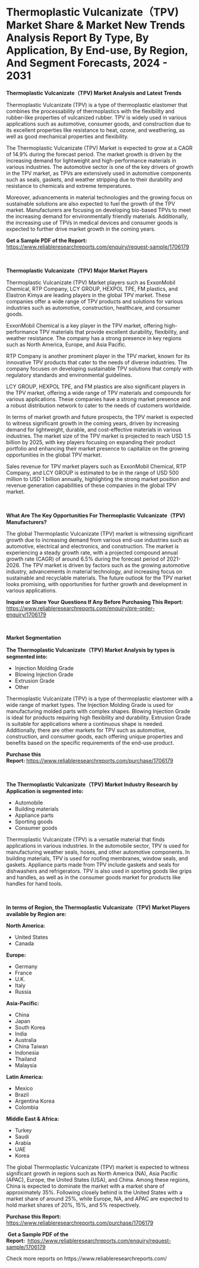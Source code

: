 <p><h1>Thermoplastic Vulcanizate（TPV) Market Share & Market New Trends Analysis Report By Type, By Application, By End-use, By Region, And Segment Forecasts, 2024 - 2031</h1></p><p><strong>Thermoplastic Vulcanizate（TPV) Market Analysis and Latest Trends</strong></p>
<p><p>Thermoplastic Vulcanizate (TPV) is a type of thermoplastic elastomer that combines the processability of thermoplastics with the flexibility and rubber-like properties of vulcanized rubber. TPV is widely used in various applications such as automotive, consumer goods, and construction due to its excellent properties like resistance to heat, ozone, and weathering, as well as good mechanical properties and flexibility.</p><p>The Thermoplastic Vulcanizate (TPV) Market is expected to grow at a CAGR of 14.9% during the forecast period. The market growth is driven by the increasing demand for lightweight and high-performance materials in various industries. The automotive sector is one of the key drivers of growth in the TPV market, as TPVs are extensively used in automotive components such as seals, gaskets, and weather stripping due to their durability and resistance to chemicals and extreme temperatures.</p><p>Moreover, advancements in material technologies and the growing focus on sustainable solutions are also expected to fuel the growth of the TPV market. Manufacturers are focusing on developing bio-based TPVs to meet the increasing demand for environmentally friendly materials. Additionally, the increasing use of TPVs in medical devices and consumer goods is expected to further drive market growth in the coming years.</p></p>
<p><strong>Get a Sample PDF of the Report:&nbsp;</strong> <a href="https://www.reliableresearchreports.com/enquiry/request-sample/1706179">https://www.reliableresearchreports.com/enquiry/request-sample/1706179</a></p>
<p>&nbsp;</p>
<p><strong>Thermoplastic Vulcanizate（TPV) Major Market Players</strong></p>
<p><p>Thermoplastic Vulcanizate (TPV) Market players such as ExxonMobil Chemical, RTP Company, LCY GROUP, HEXPOL TPE, FM plastics, and Elastron Kimya are leading players in the global TPV market. These companies offer a wide range of TPV products and solutions for various industries such as automotive, construction, healthcare, and consumer goods.</p><p>ExxonMobil Chemical is a key player in the TPV market, offering high-performance TPV materials that provide excellent durability, flexibility, and weather resistance. The company has a strong presence in key regions such as North America, Europe, and Asia Pacific.</p><p>RTP Company is another prominent player in the TPV market, known for its innovative TPV products that cater to the needs of diverse industries. The company focuses on developing sustainable TPV solutions that comply with regulatory standards and environmental guidelines.</p><p>LCY GROUP, HEXPOL TPE, and FM plastics are also significant players in the TPV market, offering a wide range of TPV materials and compounds for various applications. These companies have a strong market presence and a robust distribution network to cater to the needs of customers worldwide.</p><p>In terms of market growth and future prospects, the TPV market is expected to witness significant growth in the coming years, driven by increasing demand for lightweight, durable, and cost-effective materials in various industries. The market size of the TPV market is projected to reach USD 1.5 billion by 2025, with key players focusing on expanding their product portfolio and enhancing their market presence to capitalize on the growing opportunities in the global TPV market.</p><p>Sales revenue for TPV market players such as ExxonMobil Chemical, RTP Company, and LCY GROUP is estimated to be in the range of USD 500 million to USD 1 billion annually, highlighting the strong market position and revenue generation capabilities of these companies in the global TPV market.</p></p>
<p>&nbsp;</p>
<p><strong>What Are The Key Opportunities For Thermoplastic Vulcanizate（TPV) Manufacturers?</strong></p>
<p><p>The global Thermoplastic Vulcanizate (TPV) market is witnessing significant growth due to increasing demand from various end-use industries such as automotive, electrical and electronics, and construction. The market is experiencing a steady growth rate, with a projected compound annual growth rate (CAGR) of around 6.5% during the forecast period of 2021-2026. The TPV market is driven by factors such as the growing automotive industry, advancements in material technology, and increasing focus on sustainable and recyclable materials. The future outlook for the TPV market looks promising, with opportunities for further growth and development in various applications.</p></p>
<p><strong>Inquire or Share Your Questions If Any Before Purchasing This Report:</strong> <a href="https://www.reliableresearchreports.com/enquiry/pre-order-enquiry/1706179">https://www.reliableresearchreports.com/enquiry/pre-order-enquiry/1706179</a></p>
<p>&nbsp;</p>
<p><strong>Market Segmentation</strong></p>
<p><strong>The Thermoplastic Vulcanizate（TPV) Market Analysis by types is segmented into:</strong></p>
<p><ul><li>Injection Molding Grade</li><li>Blowing Injection Grade</li><li>Extrusion Grade</li><li>Other</li></ul></p>
<p><p>Thermoplastic Vulcanizate (TPV) is a type of thermoplastic elastomer with a wide range of market types. The Injection Molding Grade is used for manufacturing molded parts with complex shapes. Blowing Injection Grade is ideal for products requiring high flexibility and durability. Extrusion Grade is suitable for applications where a continuous shape is needed. Additionally, there are other markets for TPV such as automotive, construction, and consumer goods, each offering unique properties and benefits based on the specific requirements of the end-use product.</p></p>
<p><strong>Purchase this Report:&nbsp;</strong><a href="https://www.reliableresearchreports.com/purchase/1706179">https://www.reliableresearchreports.com/purchase/1706179</a></p>
<p>&nbsp;</p>
<p><strong>The Thermoplastic Vulcanizate（TPV) Market Industry Research by Application is segmented into:</strong></p>
<p><ul><li>Automobile</li><li>Building materials</li><li>Appliance parts</li><li>Sporting goods</li><li>Consumer goods</li></ul></p>
<p><p>Thermoplastic Vulcanizate (TPV) is a versatile material that finds applications in various industries. In the automobile sector, TPV is used for manufacturing weather seals, hoses, and other automotive components. In building materials, TPV is used for roofing membranes, window seals, and gaskets. Appliance parts made from TPV include gaskets and seals for dishwashers and refrigerators. TPV is also used in sporting goods like grips and handles, as well as in the consumer goods market for products like handles for hand tools.</p></p>
<p>&nbsp;</p>
<p><strong>In terms of Region, the Thermoplastic Vulcanizate（TPV) Market Players available by Region are:</strong></p>
<p>
    <p> <strong> North America: </strong>
        <ul>
            <li>United States</li>
            <li>Canada</li>
        </ul>
        </p> 
    <p> <strong> Europe: </strong>
        <ul>
            <li>Germany</li>
            <li>France</li>
            <li>U.K.</li>
            <li>Italy</li>
            <li>Russia</li>
        </ul>
        </p> 
    <p> <strong> Asia-Pacific: </strong>
        <ul>
            <li>China</li>
            <li>Japan</li>
            <li>South Korea</li>
            <li>India</li>
            <li>Australia</li>
            <li>China Taiwan</li>
            <li>Indonesia</li>
            <li>Thailand</li>
            <li>Malaysia</li>
        </ul>
        </p> 
    <p> <strong> Latin America: </strong>
        <ul>
            <li>Mexico</li>
            <li>Brazil</li>
            <li>Argentina Korea</li>
            <li>Colombia</li>
        </ul>
        </p> 
    <p> <strong> Middle East & Africa: </strong>
        <ul>
            <li>Turkey</li>
            <li>Saudi</li>
            <li>Arabia</li>
            <li>UAE</li>
            <li>Korea</li>
        </ul>
    </p>
    </p>
<p><p>The global Thermoplastic Vulcanizate (TPV) market is expected to witness significant growth in regions such as North America (NA), Asia Pacific (APAC), Europe, the United States (USA), and China. Among these regions, China is expected to dominate the market with a market share of approximately 35%. Following closely behind is the United States with a market share of around 25%, while Europe, NA, and APAC are expected to hold market shares of 20%, 15%, and 5% respectively.</p></p>
<p><strong>Purchase this Report: </strong><a href="https://www.reliableresearchreports.com/purchase/1706179">https://www.reliableresearchreports.com/purchase/1706179</a></p>
<p>&nbsp;<strong>Get a Sample PDF of the Report:&nbsp;&nbsp;</strong><a href="https://www.reliableresearchreports.com/enquiry/request-sample/1706179">https://www.reliableresearchreports.com/enquiry/request-sample/1706179</a></p>
<p><strong></strong></p>
<p>Check more reports on https://www.reliableresearchreports.com/</p>